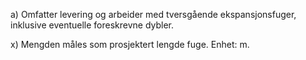 a) Omfatter levering og arbeider med tversgående ekspansjonsfuger, inklusive eventuelle foreskrevne dybler.

x) Mengden måles som prosjektert lengde fuge. Enhet: m.

